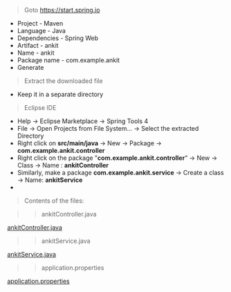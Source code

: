 > Goto https://start.spring.io
  - Project - Maven
  - Language - Java
  - Dependencies - Spring Web
  - Artifact - ankit
  - Name - ankit
  - Package name - com.example.ankit
  - Generate
    
> Extract the downloaded file
  - Keep it in a separate directory
    
> Eclipse IDE
  - Help -> Eclipse Marketplace -> Spring Tools 4
  - File -> Open Projects from File System... -> Select the extracted Directory
  - Right click on **src/main/java** -> New -> Package ->  **com.example.ankit.controller**
  - Right click  on the package "**com.example.ankit.controller**" -> New -> Class -> Name : **ankitController**
  - Similarly, make a package **com.example.ankit.service** -> Create a class -> Name: **ankitService**
  - 
> Contents of the files:

> > ankitController.java

<a href="ankitController.java">ankitController.java</a>

> > ankitService.java

<a href="ankitService.java">ankitService.java</a>

> > application.properties

<a href="application.properties">application.properties</a>

> > 
